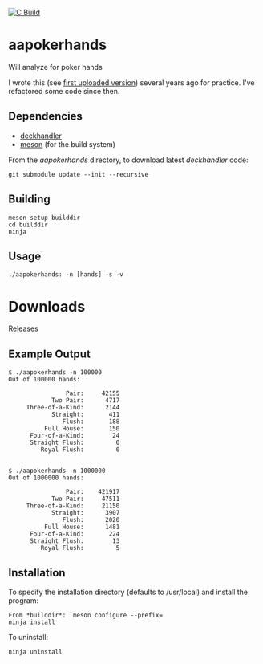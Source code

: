 [![C Build](https://github.com/theimpossibleastronaut/aapokerhands/actions/workflows/c-cpp.yml/badge.svg)](https://github.com/theimpossibleastronaut/aapokerhands/actions/workflows/c-cpp.yml)

# aapokerhands
Will analyze for poker hands

I wrote this
(see [first uploaded version](https://github.com/andy5995/aapokerhands/commit/809629820fe14868cae5f2a675d8f51f55cd729c))
several years ago for practice. I've refactored some code since then.

## Dependencies

* [deckhandler](https://github.com/theimpossibleastronaut/deckhandler)
* [meson](http://mesonbuild.com/Quick-guide.html) (for the build system)

From the *aapokerhands* directory, to download latest *deckhandler* code:

    git submodule update --init --recursive

## Building

    meson setup builddir
    cd builddir
    ninja

## Usage
    ./aapokerhands: -n [hands] -s -v

# Downloads
[Releases](https://github.com/theimpossibleastronaut/aapokerhands/releases)

## Example Output

```
$ ./aapokerhands -n 100000
Out of 100000 hands:

                Pair:     42155
            Two Pair:      4717
     Three-of-a-Kind:      2144
            Straight:       411
               Flush:       188
          Full House:       150
      Four-of-a-Kind:        24
      Straight Flush:         0
         Royal Flush:         0


$ ./aapokerhands -n 1000000
Out of 1000000 hands:

                Pair:    421917
            Two Pair:     47511
     Three-of-a-Kind:     21150
            Straight:      3907
               Flush:      2020
          Full House:      1481
      Four-of-a-Kind:       224
      Straight Flush:        13
         Royal Flush:         5
```

## Installation

To specify the installation directory (defaults to /usr/local) and
install the program:

    From *builddir*: `meson configure --prefix=
    ninja install

To uninstall:

    ninja uninstall
